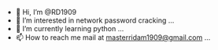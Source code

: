 - 👋 Hi, I’m @RD1909
- 👀 I’m interested in network password cracking ...
- 🌱 I’m currently learning python ...
- 📫 How to reach me mail at masterridam1909@gmail.com ...

<!---
RD1909/RD1909 is a ✨ special ✨ repository because its `README.md` (this file) appears on your GitHub profile.
You can click the Preview link to take a look at your changes.
--->
